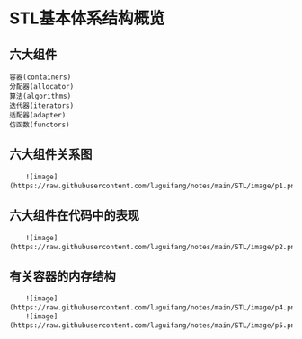 # STL基本体系结构概览
## 六大组件
    容器(containers)
    分配器(allocator)
    算法(algorithms)
    迭代器(iterators)
    适配器(adapter)
    仿函数(functors)
## 六大组件关系图
        ![image](https://raw.githubusercontent.com/luguifang/notes/main/STL/image/p1.png)
## 六大组件在代码中的表现
        ![image](https://raw.githubusercontent.com/luguifang/notes/main/STL/image/p2.png)
## 有关容器的内存结构
        ![image](https://raw.githubusercontent.com/luguifang/notes/main/STL/image/p4.png)
        ![image](https://raw.githubusercontent.com/luguifang/notes/main/STL/image/p5.png)
